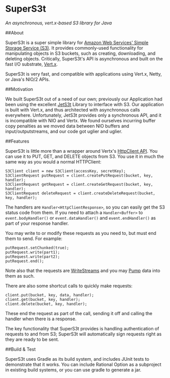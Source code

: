 SuperS3t
========

*An asynchronous, vert.x-based S3 library for Java* 

##About

SuperS3t is a super simple library for [Amazon Web Services' Simple Storage Service (S3)](http://aws.amazon.com/s3/). It provides commonly-used functionality for manipulating objects in S3 buckets, such as creating, downloading, and deleting objects. Critically, SuperS3t's API is asynchronous and built on the fast I/O substrate, [Vert.x](http://vertx.io). 

SuperS3t is very fast, and compatible with applications using Vert.x, Netty, or Java's NIO/2 APIs.

##Motivation

We built SuperS3t out of a need of our own; previously our Application had been using the excellent [JetS3t](http://www.jets3t.org) Library to interface with S3. Our application is built with Vert.x, and thus architected with asynchronous calls everywhere. Unfortunately, JetS3t provides only a synchronous API, and it is incompatible with NIO and Vertx. We found ourselves incurring buffer copy penalties as we moved data between NIO buffers and input/outputstreams, and our code got uglier and uglier. 

##Features

SuperS3t is little more than a wrapper around Vertx's [HttpClient API](http://vertx.io/core_manual_java.html#writing-http-clients). You can use it to PUT, GET, and DELETE objects from S3. You use it in much the same way as you would a normal HTTPClient:

    S3Client client = new S3Client(accessKey, secretKey);
    S3ClientRequest putRequest = client.createPutRequest(bucket, key, handler);
    S3ClientRequest getRequest = client.createGetRequest(bucket, key, handler);
    S3ClientRequest deleteRequest = client.createDeleteRequest(bucket, key, handler);

The handlers are `Handler<HttpClientResponse>`, so you can easily get the S3 status code from them. If you need to attach a `Handler<Buffer>` to `event.bodyHandler()` or `event.dataHandler()` and `event.endHandler()` as part of your response handler. 

You may write to or modify these requests as you need to, but must end them to send. For example:

    putRequest.setChunked(true);
    putRequest.write(part1);
    putRequest.write(part2);
    putRequest.end();
    
Note also that the requests are [WriteStreams](http://vertx.io/core_manual_java.html#writestream) and you may [Pump](http://vertx.io/core_manual_java.html#flow-control-streams-and-pumps) data into them as such. 

There are also some shortcut calls to quickly make requests:

    client.put(bucket, key, data, handler);
    client.get(bucket, key, handler);
    client.delete(bucket, key, handler);
    
These end the request as part of the call, sending it off and calling the handler when there is a response. 

The key functionality that SuperS3t provides is handling authentication of requests to and from S3; SuperS3t will automatically sign requests right as they are ready to be sent.

##Build & Test

SuperS3t uses Gradle as its build system, and includes JUnit tests to demonstrate that it works. You can include Rational Option as a subproject in existing build systems, or you can use gradle to generate a jar.